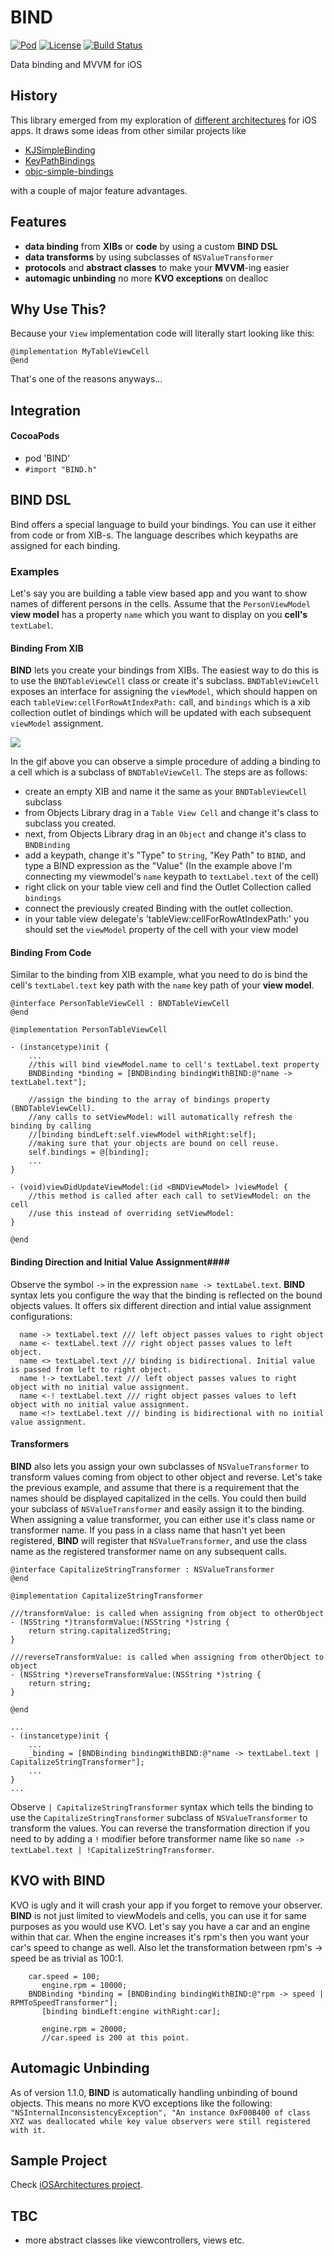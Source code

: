 BIND
====

 [![Pod](http://img.shields.io/badge/pod-1.1.0-lightgrey.svg)](http://cocoapods.org/)
 [![License](http://img.shields.io/:license-mit-blue.svg)](http://doge.mit-license.org)
 [![Build Status](https://travis-ci.org/markohlebar/BIND.svg?branch=master)](https://travis-ci.org/markohlebar/BIND)

Data binding and MVVM for iOS

## History ##

This library emerged from my exploration of [different architectures](https://github.com/markohlebar/iOSArchitectures) for iOS apps. 
It draws some ideas from other similar projects like 
 - [KJSimpleBinding](https://github.com/kristopherjohnson/KJSimpleBinding)
 - [KeyPathBindings](https://github.com/dewind/KeyPathBindings)
 - [objc-simple-bindings](https://github.com/mruegenberg/objc-simple-bindings)

with a couple of major feature advantages.

## Features ##

- **data binding** from **XIBs** or **code** by using a custom **BIND DSL**
- **data transforms** by using subclasses of `NSValueTransformer`
- **protocols** and **abstract classes** to make your **MVVM**-ing easier
- **automagic unbinding** no more **KVO exceptions** on dealloc

## Why Use This? ##

Because your `View` implementation code will literally start looking like this:
```
@implementation MyTableViewCell
@end
```
That's one of the reasons anyways... 

## Integration ##
#### CocoaPods ####
- pod 'BIND'
- `#import "BIND.h"`

## BIND DSL ##

Bind offers a special language to build your bindings. You can use it either from code or from XIB-s. The language describes which keypaths are assigned for each binding. 

### Examples ###

Let's say you are building a table view based app and you want to show names of different persons in the cells. 
Assume that the `PersonViewModel` **view model** has a property `name` which you want to display on you **cell's** `textLabel`. 

#### Binding From XIB ####

**BIND** lets you create your bindings from XIBs. The easiest way to do this is to use 
the `BNDTableViewCell` class or create it's subclass. `BNDTableViewCell` exposes an interface
for assigning the `viewModel`, which should happen on each `tableView:cellForRowAtIndexPath:` call, 
and `bindings` which is a xib collection outlet of bindings which will be updated with each subsequent `viewModel` assignment.

![](https://raw.githubusercontent.com/markohlebar/BIND/master/misc/bind_from_xib.gif)

In the gif above you can observe a simple procedure of adding a binding to a cell which is a subclass of `BNDTableViewCell`. The steps are as follows: 
- create an empty XIB and name it the same as your `BNDTableViewCell` subclass
- from Objects Library drag in a `Table View Cell` and change it's class to subclass you created.
- next, from Objects Library drag in an `Object` and change it's class to `BNDBinding`
- add a keypath, change it's "Type" to `String`, "Key Path" to `BIND`, and type a BIND expression as the "Value" (In the example above I'm connecting my viewmodel's `name` keypath to `textLabel.text` of the cell)
- right click on your table view cell and find the Outlet Collection called `bindings`
- connect the previously created Binding with the outlet collection. 
- in your table view delegate's 'tableView:cellForRowAtIndexPath:' you should set the `viewModel` property of the cell with your view model

#### Binding From Code ####

Similar to the binding from XIB example, what you need to do is bind the cell's `textLabel.text` key path with the `name` key path of your **view model**. 

```
@interface PersonTableViewCell : BNDTableViewCell
@end

@implementation PersonTableViewCell 

- (instancetype)init {
    ...
    //this will bind viewModel.name to cell's textLabel.text property
    BNDBinding *binding = [BNDBinding bindingWithBIND:@"name -> textLabel.text"];
    
    //assign the binding to the array of bindings property (BNDTableViewCell).
    //any calls to setViewModel: will automatically refresh the binding by calling 
    //[binding bindLeft:self.viewModel withRight:self];
    //making sure that your objects are bound on cell reuse.
    self.bindings = @[binding]; 
    ...
}

- (void)viewDidUpdateViewModel:(id <BNDViewModel> )viewModel {
    //this method is called after each call to setViewModel: on the cell
    //use this instead of overriding setViewModel: 
} 
    
@end
``` 

#### Binding Direction and Initial Value Assignment####
Observe the symbol `->` in the expression `name -> textLabel.text`. 
**BIND** syntax lets you configure the way that the binding is reflected on the bound objects values. 
It offers six different direction and intial value assignment configurations:
```
  name -> textLabel.text /// left object passes values to right object
  name <- textLabel.text /// right object passes values to left object.
  name <> textLabel.text /// binding is bidirectional. Initial value is passed from left to right object.
  name !-> textLabel.text /// left object passes values to right object with no initial value assignment.
  name <-! textLabel.text /// right object passes values to left object with no initial value assignment.
  name <!> textLabel.text /// binding is bidirectional with no initial value assignment. 
```

#### Transformers ####
**BIND** also lets you assign your own subclasses of `NSValueTransformer` to transform values coming from object
to other object and reverse. Let's take the previous example, and assume that there is a requirement that the names should be displayed capitalized in the cells. You could then build your subclass of `NSValueTransformer` and easily assign it to the binding. When assigning a value transformer, you can either use it's class name or transformer name. If you pass in a class name that hasn't yet been registered, **BIND** will register that `NSValueTransformer`, and use the class name as the registered transformer name on any subsequent calls. 

```
@interface CapitalizeStringTransformer : NSValueTransformer
@end

@implementation CapitalizeStringTransformer 

///transformValue: is called when assigning from object to otherObject
- (NSString *)transformValue:(NSString *)string {
    return string.capitalizedString; 
}

///reverseTransformValue: is called when assigning from otherObject to object
- (NSString *)reverseTransformValue:(NSString *)string {
    return string;
}

@end 

...
- (instancetype)init {
    ...
    _binding = [BNDBinding bindingWithBIND:@"name -> textLabel.text | CapitalizeStringTransformer"];
    ...
}
...

```
Observe `| CapitalizeStringTransformer` syntax which tells the binding to use the `CapitalizeStringTransformer` subclass of `NSValueTransformer` to transform the values. 
You can reverse the transformation direction if you need to by adding a `!` modifier before transformer name like so `name -> textLabel.text | !CapitalizeStringTransformer`.

## KVO with BIND ##

KVO is ugly and it will crash your app if you forget to remove your observer. 
**BIND** is not just limited to viewModels and cells, you can use it for same purposes as you would use KVO. 
Let's say you have a car and an engine within that car. 
When the engine increases it's rpm's then you want your car's speed to change as well. 
Also let the transformation between rpm's -> speed be as trivial as 100:1. 

```
    car.speed = 100;
	   engine.rpm = 10000;
    BNDBinding *binding = [BNDBinding bindingWithBIND:@"rpm -> speed | RPMToSpeedTransformer"];
	   [binding bindLeft:engine withRight:car];
	   
	   engine.rpm = 20000;
	   //car.speed is 200 at this point. 
```

## Automagic Unbinding ##

As of version 1.1.0, **BIND** is automatically handling unbinding of bound objects. This means no more KVO exceptions like the following:
`"NSInternalInconsistencyException", "An instance 0xF00B400 of class XYZ was deallocated while key value observers were still registered with it.`

## Sample Project ##

Check [iOSArchitectures project](https://github.com/markohlebar/iOSArchitectures).

## TBC ##
- more abstract classes like viewcontrollers, views etc. 
